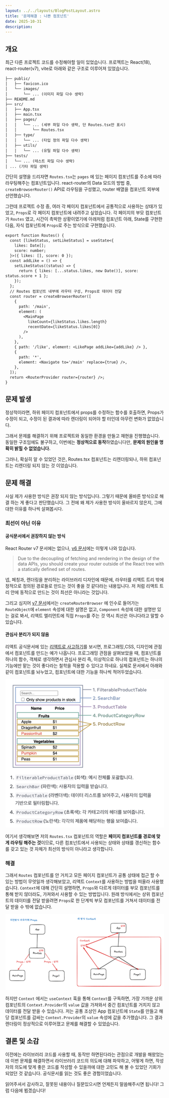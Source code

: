 ```yaml
---
layout: ../../layouts/BlogPostLayout.astro
title: '문제해결 : 나쁜 컴포넌트'
date: 2025-10-31
description:
---
```


## 개요

최근 다른 프로젝트 코드를 수정해야할 일이 있었습니다.
프로젝트는 React(18), react-router(v7), vite로 아래와 같은 구조로 이루어져 있었습니다.

```
├── public/
│   ├── favicon.ico
│   └── images/
│       └── ... (이미지 파일 다수 생략)
├── README.md
├── src/
│   ├── App.tsx
│   ├── main.tsx
│   ├── pages/
│   │   └── ... (세부 파일 다수 생략, 단 Routes.tsx만 표시)
│   │       └── Routes.tsx
│   ├── type/
│   │   └── ... (타입 정의 파일 다수 생략)
│   ├── utils/
│   │   └── ... (유틸 파일 다수 생략)
├── tests/
│   └── ... (테스트 파일 다수 생략)
│ ... (기타 파일 생략)
```

간단히 설명을 드리자면 `Routes.tsx`는 `pages` 에 있는 페이지 컴포넌트를 주소에 따라 라우팅해주는 컴포넌트입니다. react-router의 Data 모드의 방법 중, `createBrowserRouter()` API로 라우팅을 구성했고, router 배열을 컴포넌트 외부에 선언했습니다.

그런데 프로젝트 수정 중, 여러 각 페이지 컴포넌트에서 공통적으로 사용하는 상태가 있었고, `Props`로 각 페이지 컴포넌트에 내려주고 싶었습니다. 각 페이지의 부모 컴포넌트가 `Routes` 였고, 시간이 촉박한 상황이였기에
아래처럼 컴포넌트 아래, State를 구현한다음, 자식 컴포넌트에 `Props`로 주는 방식으로 구현했습니다.

```tsx
export function Routes() {
  const [likeStatus, setLikeStatus] = useState<{
    likes: Date[];
    score: number;
  }>({ likes: [], score: 0 });
  const addLike = () => {
    setLikeStatus((status) => {
      return { likes: [...status.likes, new Date()], score: status.score + 1 };
    });
  };
  // Routes 컴포넌트 내부에 라우터 구성, Props로 데이터 전달
  const router = createBrowserRouter([
    {
      path: '/main',
      element: (
        <MainPage
          likeCount={likeStatus.likes.length}
          recentDate={likeStatus.likes[0]}
        />
      ),
    },
    { path: '/like', element: <LikePage addLike={addLike} /> },
    {
      path: '*',
      element: <Navigate to='/main' replace={true} />,
    },
  ]);
  return <RouterProvider router={router} />;
}
```

## 문제 발생

정상적이라면, 하위 페이지 컴포넌트에서 props를 수정하는 함수를 호출하면, Props가 수정이 되고, 수정이 된 결과에 따라 렌더링이 되어야 할 터인데 아무런 변화가 없었습니다.

그래서 문제를 해결하기 위해 프로젝트와 동일한 환경을 만들고 재현을 진행했습니다. 동일한 구조임에도 불구하고, 이번에는 **정상적으로 동작**하였습니다만, **문제의 원인을 명확히 밝힐 수 없었습니다.**

그러나, 확실히 알 수 있었던 것은, Routes.tsx 컴포넌트는 리렌더링되나, 하위 컴포넌트는 리렌더링 되지 않는 것 이었습니다.

## 문제 해결

사실 제가 사용한 방식은 권장 되지 않는 방식입니다. 그렇기 때문에 올바른 방식으로 해결 하는 게 좋다고 판단했습니다. 그 전에 왜 제가 사용한 방식이 올바르지 않은지, 그에 대한 이유를 하나씩 살펴봅시다.

### 최선이 아닌 이유

#### 공식문서에서 권장하지 않는 방식

React Router v7 문서에는 없으나, [v6 문서](https://reactrouter.com/6.30.1/routers/create-browser-router)에는 이렇게 나와 있습니다.

> Due to the decoupling of fetching and rendering in the design of the data APIs, you should create your router outside of the React tree with a statically defined set of routes.

넵, 페칭과, 렌더링을 분리하는 라이브러리 디자인에 때문에, 라우터를 리액트 트리 밖에 정적으로 정의된 경로들로 만드는 것이 좋을 것 같다라는 내용입니다. 저 처럼 리액트 트리 안에 동적으로 만드는 것이 최선은 아니라는 것입니다.

그리고 심지어 [v7 문서](https://reactrouter.com/7.9.5/start/data/route-object)에서는 `createRouterBrowser` 에 인수로 들어가는 `RouteObject`에 `element` 속성에 대한 설명은 없고, `Component` 속성에 대한 설명만 있는 걸로 봐서, 리액트 엘리먼트에 직접 `Props`를 주는 것 역시 최선은 아니다라고 말할 수 있습니다.

#### 관심사 분리가 되지 않음

리액트 공식문서에 있는 [리액트로 사고하기](https://react.dev/learn/thinking-in-react#step-1-break-the-ui-into-a-component-hierarchy)를 보시면, 프로그래밍,CSS, 디자인에 관점에서 컴포넌트를 만드는 예가 나옵니다. 프로그래밍 관점을 살펴보았을 때,
컴포넌트를 하나의 함수, 객체로 생각하면서 관심사 분리 즉, 이상적으로 하나의 컴포넌트는 하나의 기능에만 맡는 것이 좋다라는 철학을 적용할 수 있다고 하네요. 실제로 문서에서 아래와 같이 컴포넌트를 놔누었고, 컴포넌트에 대한 기능을 하나씩 적어두었습니다.

![리액트 컴포넌트 분할 및 설명](../../../public/component_in_react_dev.png)

여기서 생각해보면 저의 `Routes.tsx` 컴포넌트의 역할은 **페이지 컴포넌트를 경로에 맞게 라우팅 해주는 것**이므로, 다른 컴포넌트에서 사용되는 상태와 상태를 갱신하는 함수를 갖고 있는 것 자체가 최선의 방식이 아니라고 생각합니다.

### 해결

그래서 `Routes` 컴포넌트를 안 거치고 모든 페이지 컴포넌트가 공통 상태에 접근 할 수 있는 방법이 무엇일까 생각해보았고, 리액트 `Context`를 사용하는 방법을 떠올라 사용했습니다.
`Context`에 대해 간단히 설명하면, `Props`와 다르게 데이터를 부모 컴포넌트를 통해 받지 않더라도, 가져와서 사용할 수 있는 방법입니다. 원래 방식에서는 상위 컴포넌트의 데이터를 전달 받을려면 `Props`로 한 단계씩 부모 컴포넌트를 거쳐서 데이터를 전달 받을 수 밖에 없습니다.

![기존 라우터 Props 방식과 Context 방식](../../../public/props_router_versus_context.png)

하지만 `Context` 에서는 `useContext` 훅을 통해 `Context`를 구독하면, 가장 가까운 상위 컴포넌트의 `Context.Provider`의 `value` 값을 가져와서 중간 컴포넌트를 거치지 않고 데이터를 전달 받을 수 있습니다.
저는 공통 조상인 App 컴포넌트에 `State`를 만들고 해당 컴포넌트를 감싸는 `Context.Provider`의 `value` 속성에 값을 추가했습니다. 그 결과 렌더링이 정상적으로 이루어졌고 문제를 해결할 수 있었습니다.

## 결론 및 소감

이전에는 라이브러리 코드를 사용할 때, 동작만 하면된다라는 관점으로 개발을 해왔었는데 이번 문제를 해결하면서 라이브러리 코드의 의도에 대해 파악하고, 어떻게 하면, 작성자의 의도에 맞게 좋은 코드를 작성할 수 있을까에 대한 고민도 해 볼 수 있었던 기회가 되었던 것 같습니다. 공식문서를 읽는 것도 좋은 경험이었습니다.

읽어주셔서 감사하고, 잘못된 내용이나 질문있으시면 언제든지 말씀해주시면 됩니다!
그럼 다음에 뵙겠습니다!

